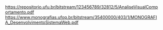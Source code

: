 https://repositorio.ufu.br/bitstream/123456789/32812/5/AnaliseVisualComportamento.pdf
https://www.monografias.ufop.br/bitstream/35400000/403/1/MONOGRAFIA_DesenvolvimentoSistemaWeb.pdf